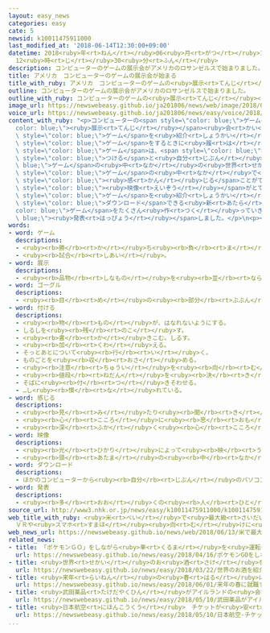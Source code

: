 ```yaml
---
layout: easy_news
categories: easy
cate: 5
newsid: k10011475911000
last_modified_at: '2018-06-14T12:30:00+09:00'
datetime: 2018<ruby>年<rt>ねん</rt></ruby>06<ruby>月<rt>がつ</rt></ruby>14<ruby>日<rt>にち</rt></ruby>
  12<ruby>時<rt>じ</rt></ruby>30<ruby>分<rt>ふん</rt></ruby>
description: コンピューターのゲームの展示会がアメリカのロサンゼルスで始まりました。
title: アメリカ　コンピューターのゲームの展示会が始まる
title_with_ruby: アメリカ　コンピューターのゲームの<ruby>展示<rt>てんじ</rt></ruby><ruby>会<rt>かい</rt></ruby>が<ruby>始<rt>はじ</rt></ruby>まる
outline: コンピューターのゲームの展示会がアメリカのロサンゼルスで始まりました。
outline_with_ruby: コンピューターのゲームの<ruby>展示<rt>てんじ</rt></ruby><ruby>会<rt>かい</rt></ruby>がアメリカのロサンゼルスで<ruby>始<rt>はじ</rt></ruby>まりました。
image_url: https://newswebeasy.github.io/ja201806/news/web/image/2018/06/13/K10011475911_1806130618_1806130631_01_02.jpg
voice_url: https://newswebeasy.github.io/ja201806/news/easy/voice/2018/06/14/k10011475911000.mp4
content_with_ruby: "<p>コンピューターの<span style=\"color: blue;\">ゲーム</span>の<span style=\"\
  color: blue;\"><ruby>展示<rt>てんじ</rt></ruby></span><ruby>会<rt>かい</rt></ruby>がアメリカのロサンゼルスで<ruby>始<rt>はじ</rt></ruby>まりました。<ruby>日本<rt>にっぽん</rt></ruby>のソニーや<ruby>任天堂<rt>にんてんどう</rt></ruby>、アメリカのフェイスブックなど２００<ruby>以上<rt>いじょう</rt></ruby>の<ruby>会社<rt>かいしゃ</rt></ruby>が<ruby>新<rt>あたら</rt></ruby>しい<span\
  \ style=\"color: blue;\">ゲーム</span>を<ruby>紹介<rt>しょうかい</rt></ruby>しています。</p>\n<p>オーストリアの<ruby>会社<rt>かいしゃ</rt></ruby>はバーチャルリアリティーの<span\
  \ style=\"color: blue;\">ゲーム</span>をするときに<ruby>履<rt>は</rt></ruby>く<ruby>靴<rt>くつ</rt></ruby>を<ruby>紹介<rt>しょうかい</rt></ruby>しています。バーチャルリアリティーの<span\
  \ style=\"color: blue;\">ゲーム</span>は、<span style=\"color: blue;\">ゴーグル</span>の<ruby>形<rt>かたち</rt></ruby>の<ruby>機械<rt>きかい</rt></ruby>を<span\
  \ style=\"color: blue;\">つける</span>と<ruby>自分<rt>じぶん</rt></ruby>が<span style=\"color:\
  \ blue;\">ゲーム</span>の<ruby>中<rt>なか</rt></ruby>の<ruby>世界<rt>せかい</rt></ruby>にいるように<ruby>見<rt>み</rt></ruby>えます。<ruby>会社<rt>かいしゃ</rt></ruby>によると、この<ruby>靴<rt>くつ</rt></ruby>を<ruby>履<rt>は</rt></ruby>くと、<ruby>自分<rt>じぶん</rt></ruby>が<span\
  \ style=\"color: blue;\">ゲーム</span>の<ruby>中<rt>なか</rt></ruby>で<ruby>歩<rt>ある</rt></ruby>いているように<span\
  \ style=\"color: blue;\"><ruby>感<rt>かん</rt></ruby>じる</span>ことができます。</p>\n<p><span\
  \ style=\"color: blue;\"><ruby>映像<rt>えいぞう</rt></ruby></span>がとてもきれいで、スマートフォンで<ruby>楽<rt>たの</rt></ruby>しむことができる<span\
  \ style=\"color: blue;\">ゲーム</span>を<ruby>紹介<rt>しょうかい</rt></ruby>している<ruby>会社<rt>かいしゃ</rt></ruby>もあります。アメリカの<ruby>会社<rt>かいしゃ</rt></ruby>のマイクロソフトはスマートフォンなどに<span\
  \ style=\"color: blue;\">ダウンロード</span>できる<ruby>新<rt>あたら</rt></ruby>しい<span style=\"\
  color: blue;\">ゲーム</span>をたくさん<ruby>作<rt>つく</rt></ruby>っていきたいと<span style=\"color:\
  \ blue;\"><ruby>発表<rt>はっぴょう</rt></ruby></span>しました。</p>\n<p></p>\n<p></p>"
words:
- word: ゲーム
  descriptions:
  - <ruby><rb>勝</rb><rt>か</rt></ruby>ち<ruby><rb>負</rb><rt>ま</rt></ruby>けを<ruby><rb>争</rb><rt>あらそ</rt></ruby>う<ruby><rb>遊</rb><rt>あそ</rt></ruby>び。
  - <ruby><rb>試合</rb><rt>しあい</rt></ruby>。
- word: 展示
  descriptions:
  - <ruby><rb>品物</rb><rt>しなもの</rt></ruby>を<ruby><rb>並</rb><rt>なら</rt></ruby>べて、<ruby><rb>多</rb><rt>おお</rt></ruby>くの<ruby><rb>人</rb><rt>ひと</rt></ruby>に<ruby><rb>見</rb><rt>み</rt></ruby>せること。
- word: ゴーグル
  descriptions:
  - <ruby><rb>目</rb><rt>め</rt></ruby>の<ruby><rb>部分</rb><rt>ぶぶん</rt></ruby>をすっかりおおう<ruby><rb>眼鏡</rb><rt>めがね</rt></ruby>。<ruby><rb>登山</rb><rt>とざん</rt></ruby>、スキー、<ruby><rb>水泳</rb><rt>すいえい</rt></ruby>などに<ruby><rb>使</rb><rt>つか</rt></ruby>う。
- word: 付ける
  descriptions:
  - <ruby><rb>物</rb><rt>もの</rt></ruby>が、はなれないようにする。
  - しるしを<ruby><rb>残</rb><rt>のこ</rt></ruby>す。
  - <ruby><rb>書</rb><rt>か</rt></ruby>きこむ。しるす。
  - <ruby><rb>加</rb><rt>くわ</rt></ruby>える。
  - そっとあとについて<ruby><rb>行</rb><rt>い</rt></ruby>く。
  - ものごとを<ruby><rb>収</rb><rt>おさ</rt></ruby>める。
  - <ruby><rb>注意</rb><rt>ちゅうい</rt></ruby>を<ruby><rb>向</rb><rt>む</rt></ruby>ける。
  - <ruby><rb>値段</rb><rt>ねだん</rt></ruby>を<ruby><rb>決</rb><rt>き</rt></ruby>める。
  - そばに<ruby><rb>付</rb><rt>つ</rt></ruby>きそわせる。
  - …し<ruby><rb>慣</rb><rt>な</rt></ruby>れている。
- word: 感じる
  descriptions:
  - <ruby><rb>見</rb><rt>み</rt></ruby>たり<ruby><rb>聞</rb><rt>き</rt></ruby>いたりさわったりして、ある<ruby><rb>感</rb><rt>かん</rt></ruby>じを<ruby><rb>体</rb><rt>からだ</rt></ruby>に<ruby><rb>受</rb><rt>う</rt></ruby>ける。
  - <ruby><rb>心</rb><rt>こころ</rt></ruby>に<ruby><rb>思</rb><rt>おも</rt></ruby>う。
  - <ruby><rb>深</rb><rt>ふか</rt></ruby>く<ruby><rb>心</rb><rt>こころ</rt></ruby>にしみる。<ruby><rb>感動</rb><rt>かんどう</rt></ruby>する。
- word: 映像
  descriptions:
  - <ruby><rb>光</rb><rt>ひかり</rt></ruby>によって<ruby><rb>映</rb><rt>うつ</rt></ruby>し<ruby><rb>出</rb><rt>だ</rt></ruby>された、<ruby><rb>物</rb><rt>もの</rt></ruby>の<ruby><rb>姿</rb><rt>すがた</rt></ruby>。
  - <ruby><rb>頭</rb><rt>あたま</rt></ruby>の<ruby><rb>中</rb><rt>なか</rt></ruby>にうかんだ<ruby><rb>物</rb><rt>もの</rt></ruby>の<ruby><rb>形</rb><rt>かたち</rt></ruby>やようす。イメージ。
- word: ダウンロード
  descriptions:
  - ほかのコンピューターから<ruby><rb>自分</rb><rt>じぶん</rt></ruby>のパソコンなどに、<ruby><rb>必要</rb><rt>ひつよう</rt></ruby>なデータを<ruby><rb>取</rb><rt>と</rt></ruby>り<ruby><rb>入</rb><rt>い</rt></ruby>れること。
- word: 発表
  descriptions:
  - <ruby><rb>多</rb><rt>おお</rt></ruby>くの<ruby><rb>人</rb><rt>ひと</rt></ruby>に<ruby><rb>広</rb><rt>ひろ</rt></ruby>く<ruby><rb>知</rb><rt>し</rt></ruby>らせること。
source_url: http://www3.nhk.or.jp/news/easy/k10011475911000/k10011475911000.html
web_title_with_ruby: <ruby>米<rt>べい</rt></ruby>で<ruby>最大級<rt>さいだいきゅう</rt></ruby>の<ruby>ゲーム<rt>げーむ</rt></ruby><ruby>見本市<rt>みほんいち</rt></ruby>
  ＶＲや<ruby>スマホ<rt>すまほ</rt></ruby><ruby>向<rt>む</rt></ruby>けに<ruby>注目<rt>ちゅうもく</rt></ruby>
web_news_url: https://newswebeasy.github.io/news/web/2018/06/13/米で最大級のゲーム見本市-VRやスマホ向けに注目
related_news:
- title: 「ポケモンＧＯ」をしながら<ruby>車<rt>くるま</rt></ruby>を<ruby>運転<rt>うんてん</rt></ruby>して<ruby>事故<rt>じこ</rt></ruby>　<ruby>１人<rt>ひとり</rt></ruby><ruby>亡<rt>な</rt></ruby>くなる
  url: https://newswebeasy.github.io/news/easy/2018/04/16/ポケモンGOをしながら車を運転して事故-1人亡くなる
- title: <ruby>世界<rt>せかい</rt></ruby>のお<ruby>酒<rt>さけ</rt></ruby>を<ruby>紹介<rt>しょうかい</rt></ruby>するイベント　<ruby>日本酒<rt>にほんしゅ</rt></ruby>も<ruby>紹介<rt>しょうかい</rt></ruby>
  url: https://newswebeasy.github.io/news/easy/2018/03/22/世界のお酒を紹介するイベント-日本酒も紹介
- title: <ruby>来年<rt>らいねん</rt></ruby>の<ruby>春<rt>はる</rt></ruby>に<ruby>就職<rt>しゅうしょく</rt></ruby>する<ruby>大学生<rt>だいがくせい</rt></ruby>の<ruby>面接<rt>めんせつ</rt></ruby>が<ruby>始<rt>はじ</rt></ruby>まる
  url: https://newswebeasy.github.io/news/easy/2018/06/01/来年の春に就職する大学生の面接が始まる
- title: <ruby>武田薬品<rt>たけだやくひん</rt></ruby>がアイルランドの<ruby>会社<rt>かいしゃ</rt></ruby>を６<ruby>兆<rt>ちょう</rt></ruby>８０００<ruby>億<rt>おく</rt></ruby><ruby>円<rt>えん</rt></ruby>で<ruby>買<rt>か</rt></ruby>う
  url: https://newswebeasy.github.io/news/easy/2018/05/10/武田薬品がアイルランドの会社を6兆8000億円で買う
- title: <ruby>日本航空<rt>にほんこうくう</rt></ruby>　チケットが<ruby>安<rt>やす</rt></ruby>い<ruby>飛行機<rt>ひこうき</rt></ruby>の<ruby>会社<rt>かいしゃ</rt></ruby>を<ruby>新<rt>あたら</rt></ruby>しく<ruby>作<rt>つく</rt></ruby>る
  url: https://newswebeasy.github.io/news/easy/2018/05/10/日本航空-チケットが安い飛行機の会社を新しく作る
...
```

